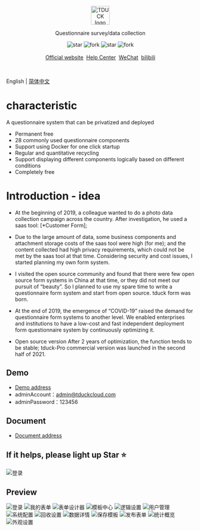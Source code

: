<p align="center">
    <a href="https://www.tduckcloud.com" target="_blank" rel="noopener noreferrer">
        <img style="margin-bottom: 0px;" width="50px" src="https://oss.tduckcloud.com/lading-image/ICO-icon.png" alt="TDUCK logo" />
    </a>
</p>

<p align="center">Questionnaire survey/data collection</p>

<p align="center">
    <img src='https://gitee.com/TDuckApp/tduck-platform/badge/star.svg?theme=dark' alt='star'></img>
    <img src='https://gitee.com/TDuckApp/tduck-platform/badge/fork.svg?theme=dark' alt='fork'></img>
    <img src='https://img.shields.io/github/stars/tduckcloud/tduck-platform?style=social' alt='star'></img>
    <img src='https://img.shields.io/github/forks/tduckcloud/tduck-platform?style=social' alt='fork'></img>
    <br />
    <br />   
    <a href="https://www.tduckcloud.com/" target="_blank">Official website</a>&nbsp;
    <a href="https://doc.tduckcloud.com"  target="_blank" >Help Center</a>&nbsp;
    <a href="https://pro.tduckcloud.com/s/QUiDSKq8" target="_blank">WeChat</a>&nbsp;
    <a href="https://space.bilibili.com/409825300" target="_blank">bilibili</a>
</p>

<br />


 English | [简体中文](./README_cn.md)

# characteristic
A questionnaire system that can be privatized and deployed
- Permanent free
- 28 commonly used questionnaire components
- Support using Docker for one click startup
- Regular and quantitative recycling
- Support displaying different components logically based on different conditions
- Completely free


# Introduction - idea

- At the beginning of 2019, a colleague wanted to do a photo data collection campaign across the country. After investigation, he used a saas tool: [*Customer Form];

- Due to the large amount of data, some business components and attachment storage costs of the saas tool were high (for me); and the content collected had high privacy requirements, which could not be met by the saas tool at that time. Considering security and cost issues, I started planning my own form system.

- I visited the open source community and found that there were few open source form systems in China at that time, or they did not meet our pursuit of “beauty”. So I planned to use my spare time to write a questionnaire form system and start from open source. tduck form was born.

- At the end of 2019, the emergence of “COVID-19” raised the demand for questionnaire form systems to another level. We enabled enterprises and institutions to have a low-cost and fast independent deployment form questionnaire system by continuously optimizing it.

- Open source version After 2 years of optimization, the function tends to be stable; tduck-Pro commercial version was launched in the second half of 2021.

## Demo
- [Demo address](https://demo.tduckapp.com)
- adminAccount：admin@tduckcloud.com
- adminPassword：123456

## Document
-  [Document address](https://doc.tduckcloud.com)

## If it helps, please light up Star ⭐️
![登录](readmeImages/star.gif)

## Preview

![登录](readmeImages/screely-1680875090915.png)
![我的表单](readmeImages/screely-1680873937150.png)
![表单设计器](readmeImages/screely-1680873554938.png)
![模板中心](readmeImages/screely-1680874308945.png)
![逻辑设置](readmeImages/screely-1680873488767.png)
![用户管理](readmeImages/screely-1680874985938.png)
![系统配置](readmeImages/screely-1680874351097.png)
![回收设置](readmeImages/screely-1680873612592.png)
![数据详情](readmeImages/screely-1680873703554.png)
![保存模板](readmeImages/screely-1680873844396.png)
![发布表单](readmeImages/screely-1680873661475.png)
![统计概览](readmeImages/screely-1680873817576.png)
![外观设置](readmeImages/screely-1680873577743.png)


